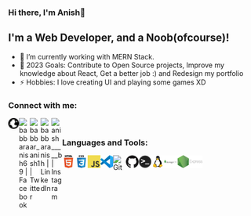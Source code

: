 ### Hi there, I'm Anish👋


## I'm a Web Developer, and a Noob(ofcourse)!

- 🔭 I’m currently working with MERN Stack.
- 🥅 2023 Goals: Contribute to Open Source projects, Improve my knowledge about React, Get a better job :) and Redesign my portfolio
- ⚡ Hobbies: I love creating UI and playing some games XD

### Connect with me:

[<img align="left" alt="anishbabbar.live" width="22px" src="https://raw.githubusercontent.com/iconic/open-iconic/master/svg/globe.svg" />][website]
[<img align="left" alt="babbaranish69 | Facebook" width="22px" src="https://cdn.jsdelivr.net/npm/simple-icons@v3/icons/facebook.svg" />][facebook]
[<img align="left" alt="babbar_anish1 | Twitter" width="22px" src="https://cdn.jsdelivr.net/npm/simple-icons@v3/icons/twitter.svg" />][twitter]
[<img align="left" alt="babbaranish | LinkedIn" width="22px" src="https://cdn.jsdelivr.net/npm/simple-icons@v3/icons/linkedin.svg" />][linkedin]
[<img align="left" alt="anish_____b | Instagram" width="22px" src="https://cdn.jsdelivr.net/npm/simple-icons@v3/icons/instagram.svg" />][instagram]

<br />

### Languages and Tools:

<img align="left" alt="HTML5" width="26px" src="https://raw.githubusercontent.com/github/explore/80688e429a7d4ef2fca1e82350fe8e3517d3494d/topics/html/html.png" />

<img align="left" alt="CSS3" width="26px" src="https://raw.githubusercontent.com/github/explore/80688e429a7d4ef2fca1e82350fe8e3517d3494d/topics/css/css.png" />

<img align="left" alt="Javascript" width="26px" src="https://raw.githubusercontent.com/github/explore/80688e429a7d4ef2fca1e82350fe8e3517d3494d/topics/javascript/javascript.png">

<img align="left" alt="Visual Studio Code" width="26px" src="https://raw.githubusercontent.com/github/explore/80688e429a7d4ef2fca1e82350fe8e3517d3494d/topics/visual-studio-code/visual-studio-code.png" />

<img align="left" alt="Git" width="26px" src="https://img.icons8.com/color/48/000000/git.png" />

<img align="left" alt="GitHub" width="26px" src="https://raw.githubusercontent.com/github/explore/78df643247d429f6cc873026c0622819ad797942/topics/github/github.png" />

<img align="left" alt="Terminal" width="26px" src="https://raw.githubusercontent.com/github/explore/d92924b1d925bb134e308bd29c9de6c302ed3beb/topics/terminal/terminal.png" />

<img align="left" alt="Linux" width="26px" src="https://raw.githubusercontent.com/github/explore/80688e429a7d4ef2fca1e82350fe8e3517d3494d/topics/linux/linux.png">

<img align="left" alt="MongoDB" width="26px" src="https://raw.githubusercontent.com/github/explore/80688e429a7d4ef2fca1e82350fe8e3517d3494d/topics/mongodb/mongodb.png">

<img align="left" alt="NodeJS" width="26px" src="https://raw.githubusercontent.com/github/explore/80688e429a7d4ef2fca1e82350fe8e3517d3494d/topics/nodejs/nodejs.png">

<img align="left" alt="Express" width="26px" src="https://raw.githubusercontent.com/github/explore/80688e429a7d4ef2fca1e82350fe8e3517d3494d/topics/express/express.png">


<br />


[website]: https://anishbabbar.live
[facebook]: https://fb.me/babbaranish69
[twitter]: https://twitter.com/babbar_anish1
[instagram]: https://instagram.com/anish_____b
[linkedin]: https://linkedin.com/in/babbaranish
